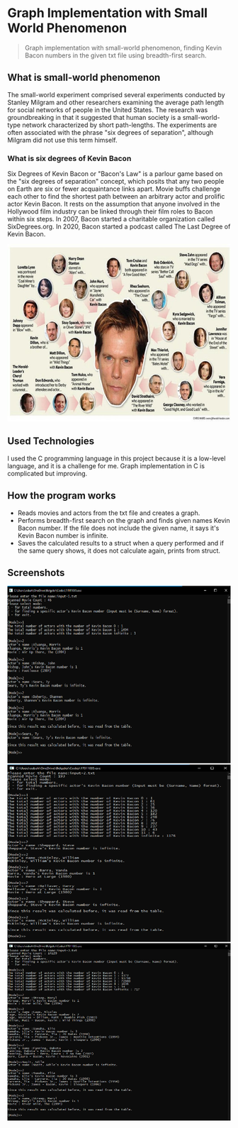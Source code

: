 # Graph Implementation with Small World Phenomenon
> Graph implementation with small-world phenomenon, finding Kevin Bacon numbers in the given txt file using breadth-first search.

## What is small-world phenomenon

The small-world experiment comprised several experiments conducted by Stanley Milgram and other researchers examining the average path length for social networks of people in the United States. The research was groundbreaking in that it suggested that human society is a small-world-type network characterized by short path-lengths. The experiments are often associated with the phrase "six degrees of separation", although Milgram did not use this term himself.

### What is six degrees of Kevin Bacon

Six Degrees of Kevin Bacon or "Bacon's Law" is a parlour game based on the "six degrees of separation" concept, which posits that any two people on Earth are six or fewer acquaintance links apart. Movie buffs challenge each other to find the shortest path between an arbitrary actor and prolific actor Kevin Bacon. It rests on the assumption that anyone involved in the Hollywood film industry can be linked through their film roles to Bacon within six steps. In 2007, Bacon started a charitable organization called SixDegrees.org. In 2020, Bacon started a podcast called The Last Degree of Kevin Bacon.

<img src="img/bacon05.jpg" height = "400" width = "600">

## Used Technologies

I used the C programming language in this project because it is a low-level language, and it is a challenge for me. Graph implementation in C is complicated but improving.

## How the program works

- Reads movies and actors from the txt file and creates a graph.
- Performs breadth-first search on the graph and finds given names Kevin Bacon number. If the file does not include the given name, it says it's Kevin Bacon number is infinite.
- Saves the calculated results to a struct when a query performed and if the same query shows, it does not calculate again, prints from struct.

## Screenshots

<img src="img/input-1.PNG" height = "400" width = "600">

<img src="img/input-2.PNG" height = "400" width = "600">

<img src="img/input-3.PNG" height = "400" width = "600">
